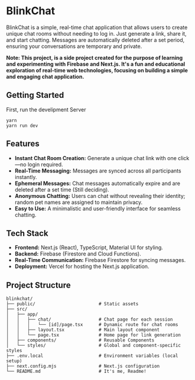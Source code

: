 # **BlinkChat**

BlinkChat is a simple, real-time chat application that allows users to create unique chat rooms without needing to log in. Just generate a link, share it, and start chatting. Messages are automatically deleted after a set period, ensuring your conversations are temporary and private.

**Note: This project, is a side project created for the purpose of learning and experimenting with Firebase and Next.js. It's a fun and educational exploration of real-time web technologies, focusing on building a simple and engaging chat application.**

## Getting Started

First, run the develipment Server

```
yarn
yarn run dev
```
## **Features**

- **Instant Chat Room Creation:** Generate a unique chat link with one click—no login required.
- **Real-Time Messaging:** Messages are synced across all participants instantly.
- **Ephemeral Messages:** Chat messages automatically expire and are deleted after a set time (Still deciding).
- **Anonymous Chatting:** Users can chat without revealing their identity; random pet names are assigned to maintain privacy.
- **Easy to Use:** A minimalistic and user-friendly interface for seamless chatting.

## **Tech Stack**

- **Frontend:** Next.js (React), TypeScript, Material UI for styling.
- **Backend:** Firebase (Firestore and Cloud Functions).
- **Real-Time Communication:** Firebase Firestore for syncing messages.
- **Deployment:** Vercel for hosting the Next.js application.

## **Project Structure**

```plaintext
blinkchat/
├── public/                        # Static assets
├── src/
│   ├── app/
│   │   ├── chat/                  # Chat page for each session
│   │   │   └── [id]/page.tsx      # Dynamic route for chat rooms
│   │   ├── layout.tsx             # Main layout component
│   │   └── page.tsx               # Home page for link generation
│   ├── components/                # Reusable Components
│   └── styles/                    # Global and component-specific styles
├── .env.local                     # Environment variables (local setup)
├── next.config.mjs                # Next.js configuration
└── README.md                      # It's me, Readme!
